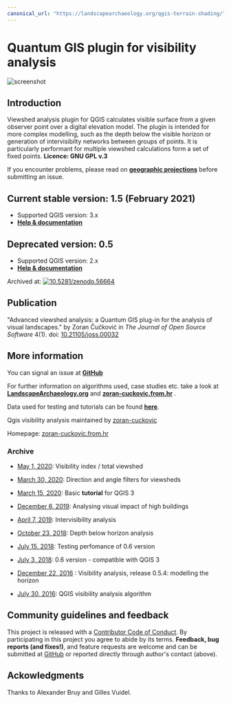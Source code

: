 ```yaml
---
canonical_url: "https://landscapearchaeology.org/qgis-terrain-shading/"
---
```

Quantum GIS plugin for visibility analysis
======================

![screenshot](images/screenshot.jpg)

## Introduction
Viewshed analysis plugin for QGIS calculates visible surface from a given observer point over a digital elevation model. The plugin is intended for more complex modelling, such as the depth below the visible horizon or generation of intervisibilty networks between groups of points. It is particularly performant for multiple viewshed calculations form a set of fixed points.
**Licence: GNU GPL v.3**  

If you encounter problems, please read on **[geographic projections](https://landscapearchaeology.org/2020/wgs/)** before submitting an issue. 

## Current stable version: 1.5 (February 2021)
- Supported QGIS version: 3.x
- [**Help & documentation**](https://zoran-cuckovic.github.io/QGIS-visibility-analysis/help_qgis3.html)

## Deprecated version: 0.5 
- Supported QGIS version: 2.x
- [**Help & documentation**](https://zoran-cuckovic.github.io/QGIS-visibility-analysis/help_qgis2.html)
  
Archived at: [![10.5281/zenodo.56664](https://zenodo.org/badge/22929/zoran-cuckovic/QGIS-visibility-analysis.svg)](https://zenodo.org/badge/latestdoi/22929/zoran-cuckovic/QGIS-visibility-analysis)

## Publication

"Advanced viewshed analysis: a Quantum GIS plug-in for the analysis of visual landscapes." by Zoran Čučković in *The Journal of Open Source Software* 4(1). doi: [10.21105/joss.00032](http://joss.theoj.org/papers/10.21105/joss.00032)

## More information

You can signal an issue at **[GitHub](https://github.com/zoran-cuckovic/QGIS-visibility-analysis/issues)**

For further information on algorithms used, case studies etc. take a look at **[LandscapeArchaeology.org]( http://landscapearchaeology.org)** and **[zoran-cuckovic.from.hr](http://zoran-cuckovic.from.hr)** .

Data used for testing and tutorials can be found **[here](https://github.com/zoran-cuckovic/QGIS-visibility-analysis/tree/test-data/)**.

Qgis visibility analysis maintained by [zoran-cuckovic](https://github.com/zoran-cuckovic)

Homepage: [zoran-cuckovic.from.hr](http://zoran-cuckovic.from.hr)


### Archive 

- [May 1, 2020](https://landscapearchaeology.org/2020/visibility-index/): Visibility index / total viewshed

- [March 30, 2020](https://landscapearchaeology.org/2020/direction-viewshed/): Direction and angle filters for viewsheds

- [March 15, 2020](https://landscapearchaeology.org/2020/viewshed-tutorial): Basic **tutorial** for QGIS 3

- [December 6, 2019](https://landscapearchaeology.org/2019/visual-impact-analysis/): Analysing visual impact of high buildings

- [April 7, 2019](https://landscapearchaeology.org/2019/intervisibility-qgis/): Intervisibility analysis 

- [October 23, 2018](https://landscapearchaeology.org/2018/depth-below-horizon): Depth below horizon analysis

- [July 15, 2018]( https://landscapearchaeology.org/2018/visibility-test-nuraghi/): Testing perfomance of 0.6 version

- [July 3, 2018](http://landscapearchaeology.org/2018/visibility-analysis-0-6/): 0.6 version - compatible with QGIS 3 

- [December 22, 2016](http://landscapearchaeology.org/2018/qgis-visibility-054/) : Visibility analysis, release 0.5.4: modelling the horizon

- [July 30, 2016](http://landscapearchaeology.org/2018/qgis-visibility-analysis-algorithm/): QGIS visibility analysis algorithm


## Community guidelines and feedback

This project is released with a [Contributor Code of Conduct](https://github.com/zoran-cuckovic/QGIS-visibility-analysis/blob/master/Contributor_code.md). By participating in this project you agree to abide by its terms. **Feedback, bug reports (and fixes!)**, and feature requests are welcome and can be submitted at [GitHub](https://github.com/zoran-cuckovic/QGIS-visibility-analysis/issues) or reported directly through author's contact (above).


## Ackowledgments

Thanks to Alexander Bruy and Gilles Vuidel.
